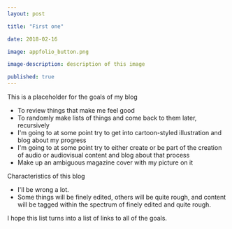 ```yaml
---
layout: post

title: "First one"

date: 2018-02-16

image: appfolio_button.png

image-description: description of this image

published: true
---
```


This is a placeholder for the goals of my blog

- To review things that make me feel good
- To randomly make lists of things and come back to them later, recursively
- I'm going to at some point try to get into cartoon-styled illustration and blog about my progress
- I'm going to at some point try to either create or be part of the creation of audio or audiovisual content and blog about that process
- Make up an ambiguous magazine cover with my picture on it

Characteristics of this blog
- I'll be wrong a lot.
- Some things will be finely edited, others will be quite rough, and content will be tagged within the spectrum of finely edited and quite rough.

I hope this list turns into a list of links to all of the goals.
